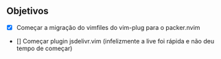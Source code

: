 ## Objetivos

- [x] Começar a migração do vimfiles do vim-plug para o packer.nvim
- [] Começar plugin jsdelivr.vim (infelizmente a live foi rápida e não deu tempo de começar)
